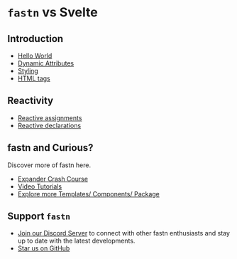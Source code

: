 # `fastn` vs Svelte

## Introduction

- [Hello World](/hello-world/)
- [Dynamic Attributes](/dynamic-attributes/)
- [Styling](/styling/)
- [HTML tags](/html-tags/)

## Reactivity

- [Reactive assignments](/reactive-assignments/)
- [Reactive declarations](/reactive-declarations/)

## fastn and Curious?

Discover more of fastn here.

- [Expander Crash Course](https://fastn.com/expander/)
- [Video Tutorials](https://fastn.com/expander/hello-world/-/build/)
- [Explore more Templates/ Components/ Package](https://fastn.com/featured/)


## Support `fastn`

- [Join our Discord Server](https://discord.gg/bucrdvptYd) to connect with other fastn enthusiasts and stay up to date with the latest developments.
- [Star us on GitHub](https://github.com/fastn-stack/fastn/)
